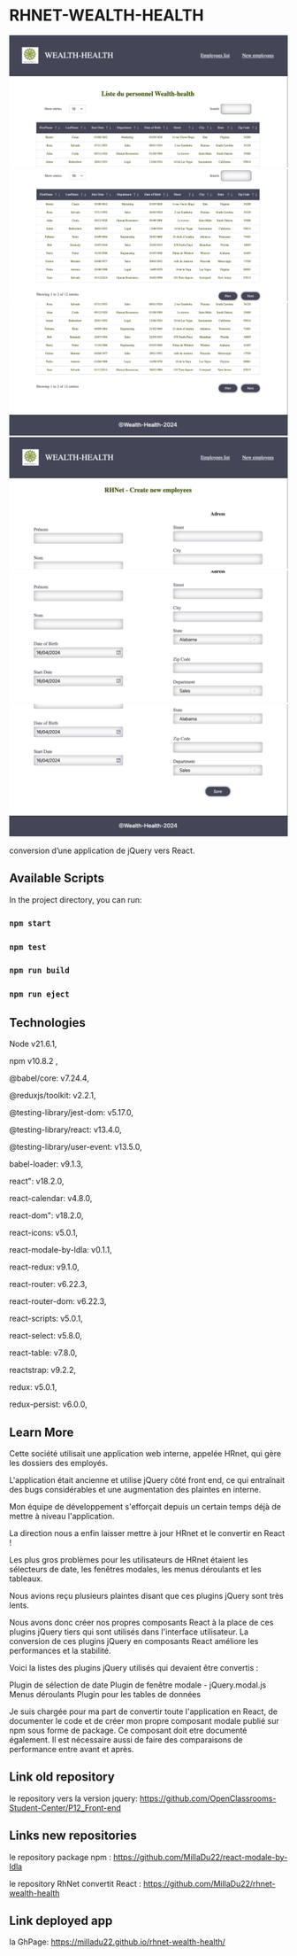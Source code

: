 # RHNET-WEALTH-HEALTH

![Description de l'image](/src/Assets/images/Home1.png)
![Description de l'image](/src/Assets/images/Home2.png)
![Description de l'image](/src/Assets/images/Home3.png)
![Description de l'image](/src/Assets//images//Form1.png)
![Description de l'image](/src/Assets//images//Form2.png)
![Description de l'image](/src/Assets//images//Form3.png)

conversion d’une application de jQuery vers React.

## Available Scripts

In the project directory, you can run:

### `npm start`

### `npm test`

### `npm run build`

### `npm run eject`

## Technologies

Node v21.6.1, 

npm v10.8.2 , 

@babel/core: v7.24.4,

@reduxjs/toolkit: v2.2.1,

@testing-library/jest-dom: v5.17.0,

@testing-library/react: v13.4.0,

@testing-library/user-event: v13.5.0,

babel-loader: v9.1.3,

react": v18.2.0,

react-calendar: v4.8.0,

react-dom": v18.2.0,

react-icons: v5.0.1,

react-modale-by-ldla: v0.1.1,

react-redux: v9.1.0,

react-router: v6.22.3,

react-router-dom: v6.22.3,

react-scripts: v5.0.1,

react-select: v5.8.0,

react-table: v7.8.0,

reactstrap: v9.2.2,

redux: v5.0.1,

redux-persist: v6.0.0,

## Learn More

Cette société utilisait une application web interne, appelée HRnet, qui gère les dossiers des employés.

L'application était ancienne et utilise jQuery côté front end, ce qui entraînait des bugs considérables et une augmentation des plaintes en interne.

Mon équipe de développement s'efforçait depuis un certain temps déjà de mettre à niveau l'application.  

La direction nous a enfin laisser mettre à jour HRnet et le convertir en React ! 

Les plus gros problèmes pour les utilisateurs de HRnet étaient les sélecteurs de date, les fenêtres modales, les menus déroulants et les tableaux.

Nous avions reçu plusieurs plaintes disant que ces plugins jQuery sont très lents.  

Nous avons donc créer nos propres composants React à la place de ces plugins jQuery tiers qui sont utilisés dans l'interface utilisateur. La conversion de ces plugins jQuery en composants React améliore les performances et la stabilité.  

Voici la listes des plugins jQuery utilisés qui devaient être convertis : 

Plugin de sélection de date
Plugin de fenêtre modale - jQuery.modal.js
Menus déroulants
Plugin pour les tables de données

Je suis chargée pour ma part de convertir toute l'application en React, de documenter le code et de créer mon propre composant modale publié sur npm sous forme de package. Ce composant doit etre documenté également.
Il est nécessaire aussi de faire des comparaisons de performance entre avant et après.

## Link old repository

le repository vers la version jquery: https://github.com/OpenClassrooms-Student-Center/P12_Front-end

## Links new repositories

le repository package npm : https://github.com/MillaDu22/react-modale-by-ldla

le repository  RhNet convertit React : https://github.com/MillaDu22/rhnet-wealth-health

## Link deployed app

la GhPage: https://milladu22.github.io/rhnet-wealth-health/